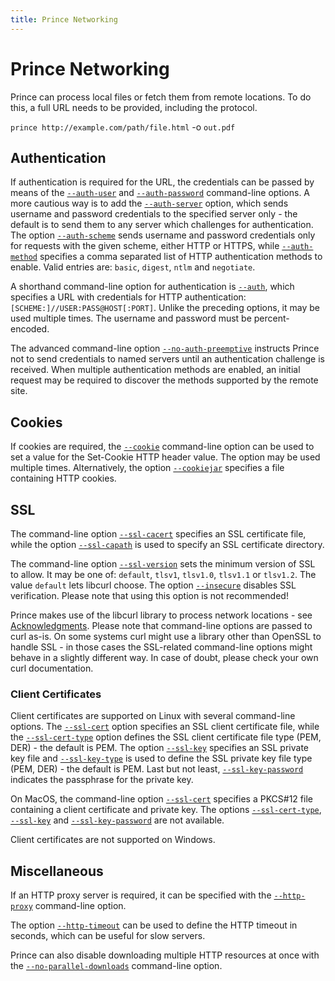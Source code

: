 ```yaml
---
title: Prince Networking
---
```


Prince Networking
=================

Prince can process local files or fetch them from remote locations. To do this, a full URL needs to be provided, including the protocol.

`prince http://example.com/path/file.html` -o `out.pdf`

Authentication
--------------

If authentication is required for the URL, the credentials can be passed by means of the [`--auth-user`](doc-refs.md#cl-auth-user) and [`--auth-password`](doc-refs.md#cl-auth-password) command-line options. A more cautious way is to add the [`--auth-server`](doc-refs.md#cl-auth-server) option, which sends username and password credentials to the specified server only - the default is to send them to any server which challenges for authentication. The option [`--auth-scheme`](doc-refs.md#cl-auth-scheme) sends username and password credentials only for requests with the given scheme, either HTTP or HTTPS, while [`--auth-method`](doc-refs.md#cl-auth-method) specifies a comma separated list of HTTP authentication methods to enable. Valid entries are: `basic`, `digest`, `ntlm` and `negotiate`.

A shorthand command-line option for authentication is [`--auth`](doc-refs.md#cl-auth), which specifies a URL with credentials for HTTP authentication: `[SCHEME:]//USER:PASS@HOST[:PORT]`. Unlike the preceding options, it may be used multiple times. The username and password must be percent-encoded.

The advanced command-line option [`--no-auth-preemptive`](doc-refs.md#cl-no-auth-preemptive) instructs Prince not to send credentials to named servers until an authentication challenge is received. When multiple authentication methods are enabled, an initial request may be required to discover the methods supported by the remote site.

Cookies
-------

If cookies are required, the [`--cookie`](doc-refs.md#cl-cookie) command-line option can be used to set a value for the Set-Cookie HTTP header value. The option may be used multiple times. Alternatively, the option [`--cookiejar`](doc-refs.md#cl-cookiejar) specifies a file containing HTTP cookies.

SSL
---

The command-line option [`--ssl-cacert`](doc-refs.md#cl-ssl-cacert) specifies an SSL certificate file, while the option [`--ssl-capath`](doc-refs.md#cl-ssl-capath) is used to specify an SSL certificate directory.

The command-line option [`--ssl-version`](doc-refs.md#cl-ssl-version) sets the minimum version of SSL to allow. It may be one of: `default`, `tlsv1`, `tlsv1.0`, `tlsv1.1` or `tlsv1.2`. The value `default` lets libcurl choose. The option [`--insecure`](doc-refs.md#cl-insecure) disables SSL verification. Please note that using this option is not recommended!

Prince makes use of the libcurl library to process network locations - see [Acknowledgments](doc-refs.md#acknowledgments). Please note that command-line options are passed to curl as-is. On some systems curl might use a library other than OpenSSL to handle SSL - in those cases the SSL-related command-line options might behave in a slightly different way. In case of doubt, please check your own curl documentation.

### Client Certificates

Client certificates are supported on Linux with several command-line options. The [`--ssl-cert`](doc-refs.md#cl-ssl-cert) option specifies an SSL client certificate file, while the [`--ssl-cert-type`](doc-refs.md#cl-ssl-cert-type) option defines the SSL client certificate file type (PEM, DER) - the default is PEM. The option [`--ssl-key`](doc-refs.md#cl-ssl-key) specifies an SSL private key file and [`--ssl-key-type`](doc-refs.md#cl-ssl-key-type) is used to define the SSL private key file type (PEM, DER) - the default is PEM. Last but not least, [`--ssl-key-password`](doc-refs.md#cl-ssl-key-password) indicates the passphrase for the private key.

On MacOS, the command-line option [`--ssl-cert`](doc-refs.md#cl-ssl-cert) specifies a PKCS\#12 file containing a client certificate and private key. The options [`--ssl-cert-type`](doc-refs.md#cl-ssl-cert-type), [`--ssl-key`](doc-refs.md#cl-ssl-key) and [`--ssl-key-password`](doc-refs.md#cl-ssl-key-password) are not available.

Client certificates are not supported on Windows.

Miscellaneous
-------------

If an HTTP proxy server is required, it can be specified with the [`--http-proxy`](doc-refs.md#cl-http-proxy) command-line option.

The option [`--http-timeout`](doc-refs.md#cl-http-timeout) can be used to define the HTTP timeout in seconds, which can be useful for slow servers.

Prince can also disable downloading multiple HTTP resources at once with the [`--no-parallel-downloads`](doc-refs.md#cl-no-parallel-downloads) command-line option.

